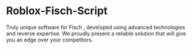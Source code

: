 # Roblox-Fisch-Script
Truly unique software for Fisch , developed using advanced technologies and reverse expertise. We proudly present a reliable solution that will give you an edge over your competitors.
